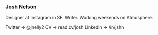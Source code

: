 ### Josh Nelson

Designer at Instagram in SF. Writer. 
Working weekends on Atmosphere.

Twitter -> @jnelly2
CV -> read.cv/josh
Linkedin -> /in/jshn

